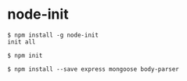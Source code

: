 # node-init

```
$ npm install -g node-init
init all
```

```
$ npm init
```

```
$ npm install --save express mongoose body-parser
```

